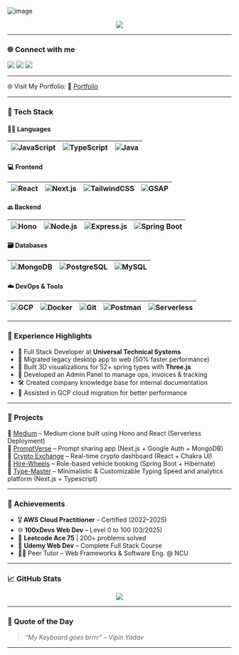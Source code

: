 <!-- Profile Header -->

![image](https://github.com/user-attachments/assets/27638616-3d08-43ae-b22f-fe69e5da71a8)

<p align="center">
  <a href="https://github.com/vipinyadav2k">
    <img src="https://readme-typing-svg.herokuapp.com/?lines=Full-stack+Web+Developer;Building+Cool+Web+Apps+🚀;&center=true&width=500&height=45">
  </a>
</p>

---

### 🌐 Connect with me  
<p align="left">
  <a href="mailto:vipinyadav2k@gmail.com"><img src="https://img.shields.io/badge/Gmail-vipinyadav2k@gmail.com-red?style=for-the-badge&logo=gmail"></a>
  <a href="https://linkedin.com/in/vipin-yadav-vy"><img src="https://img.shields.io/badge/LinkedIn-vipin--yadav--vy-blue?style=for-the-badge&logo=linkedin"></a>
  <a href="https://github.com/vipinyadav2k"><img src="https://img.shields.io/badge/GitHub-vipinyadav2k-black?style=for-the-badge&logo=github"></a>
</p>

---


🌐 Visit My Portfolio:
📎 <a href="https://www.vipin-yadav.com">Portfolio</a>


---

### 🚀 Tech Stack

#### 👨‍💻 Languages
| ![JavaScript](https://img.shields.io/badge/-JavaScript-black?style=flat-square&logo=javascript) | ![TypeScript](https://img.shields.io/badge/-TypeScript-black?style=flat-square&logo=typescript) | ![Java](https://img.shields.io/badge/-Java-black?style=flat-square&logo=java) |
|---|---|---|

#### 💻 Frontend
| ![React](https://img.shields.io/badge/-React-black?style=flat-square&logo=react) | ![Next.js](https://img.shields.io/badge/-Next.js-black?style=flat-square&logo=next.js) | ![TailwindCSS](https://img.shields.io/badge/-TailwindCSS-black?style=flat-square&logo=tailwind-css) | ![GSAP](https://img.shields.io/badge/-GSAP-black?style=flat-square&logo=greensock) |
|---|---|---|---|

#### 🔙 Backend
| ![Hono](https://img.shields.io/badge/-Hono%20JS-orange?style=flat-square&logo=cloudflare) | ![Node.js](https://img.shields.io/badge/-Node.js-black?style=flat-square&logo=node.js) | ![Express.js](https://img.shields.io/badge/-Express.js-black?style=flat-square&logo=express) | ![Spring Boot](https://img.shields.io/badge/-Spring%20Boot-black?style=flat-square&logo=spring) |
|---|---|---|---|

#### 🗃️ Databases
| ![MongoDB](https://img.shields.io/badge/-MongoDB-black?style=flat-square&logo=mongodb) | ![PostgreSQL](https://img.shields.io/badge/-PostgreSQL-black?style=flat-square&logo=postgresql) | ![MySQL](https://img.shields.io/badge/-MySQL-black?style=flat-square&logo=mysql) |
|---|---|---|

#### ☁️ DevOps & Tools
| ![GCP](https://img.shields.io/badge/-GCP-black?style=flat-square&logo=google-cloud) | ![Docker](https://img.shields.io/badge/-Docker-black?style=flat-square&logo=docker) | ![Git](https://img.shields.io/badge/-Git-black?style=flat-square&logo=git) | ![Postman](https://img.shields.io/badge/-Postman-black?style=flat-square&logo=postman) | ![Serverless](https://img.shields.io/badge/-Serverless-black?style=flat-square&logo=serverless) |
|---|---|---|---|---|

---

### 💼 Experience Highlights

- 🧠 Full Stack Developer at **Universal Technical Systems**
- 🔧 Migrated legacy desktop app to web (50% faster performance)
- 🧱 Built 3D visualizations for 52+ spring types with **Three.js**
- 🧾 Developed an Admin Panel to manage ops, invoices & tracking
- 🛠 Created company knowledge base for internal documentation
- 🚀 Assisted in GCP cloud migration for better performance

---

### 🌟 Projects

🔹 [Medium](https://github.com/vipinyadav2k/Medium) – Medium clone built using Hono and React (Serverless Deployment)<br>
🔹 [PromptVerse](https://github.com/vipinyadav2k/PromptVerse) – Prompt sharing app (Next.js + Google Auth + MongoDB)<br>
🔹 [Crypto Exchange](https://github.com/vipinyadav2k/Crypto-Exchange) – Real-time crypto dashboard (React + Chakra UI)<br>
🔹 [Hire-Wheels](https://github.com/vipinyadav2k/HireWheels) – Role-based vehicle booking (Spring Boot + Hibernate)<br>
🔹 [Type-Master](https://github.com/vipinyadav2k/Type-Master) – Minimalistic & Customizable Typing Speed and analytics platform (Next.js + Typescript)<br>

---

### 🏅 Achievements

- 🎖 **AWS Cloud Practitioner** – Certified (2022–2025)
- 🌐 **100xDevs Web Dev** – Level 0 to 100 (03/2025)
- 🧠 **Leetcode Ace 75** | 200+ problems solved
- 📘 **Udemy Web Dev** – Complete Full Stack Course
- 👨‍🏫 Peer Tutor – Web Frameworks & Software Eng. @ NCU

---

### 📈 GitHub Stats

<p align="center">
  <img src="https://github-readme-stats.vercel.app/api/top-langs/?username=vipinyadav2k&layout=compact&theme=radical"/>
</p>

---

### 💬 Quote of the Day
> *“My Keyboard goes brrrr” – Vipin Yadav*

---

